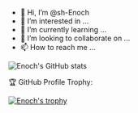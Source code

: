 - 👋 Hi, I’m @sh-Enoch
- 👀 I’m interested in ...
- 🌱 I’m currently learning ...
- 💞️ I’m looking to collaborate on ...
- 📫 How to reach me ...

<!---
sh-Enoch/sh-Enoch is a ✨ special ✨ repository because its `README.md` (this file) appears on your GitHub profile.
You can click the Preview link to take a look at your changes.
--->
![Enoch's GitHub stats](https://github-readme-stats.vercel.app/api?username=sh-Enoch&theme=blue_navy&show_icons=true)


 
 🏆 GitHub Profile Trophy:
 
 [![ Enoch's trophy](https://github-profile-trophy.vercel.app/?username=sh-Enoch&theme=onedark)](https://github.com/sh-Enoch/github-profile-trophy)
